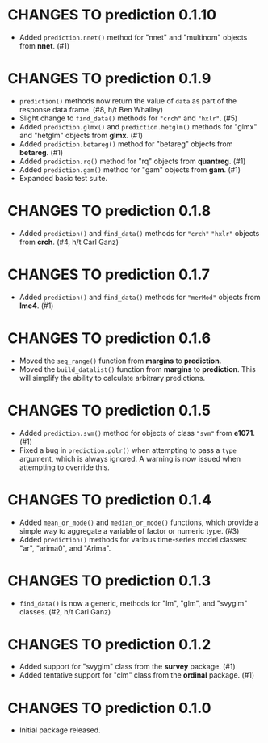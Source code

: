 # CHANGES TO prediction 0.1.10

* Added `prediction.nnet()` method for "nnet" and "multinom" objects from **nnet**. (#1)

# CHANGES TO prediction 0.1.9

* `prediction()` methods now return the value of `data` as part of the response data frame. (#8, h/t Ben Whalley)
* Slight change to `find_data()` methods for `"crch"` and `"hxlr"`. (#5)
* Added `prediction.glmx()` and `prediction.hetglm()` methods for "glmx" and "hetglm" objects from **glmx**. (#1)
* Added `prediction.betareg()` method for "betareg" objects from **betareg**. (#1)
* Added `prediction.rq()` method for "rq" objects from **quantreg**. (#1)
* Added `prediction.gam()` method for "gam" objects from **gam**. (#1)
* Expanded basic test suite.

# CHANGES TO prediction 0.1.8

* Added `prediction()` and `find_data()` methods for `"crch"` `"hxlr"` objects from **crch**. (#4, h/t Carl Ganz)

# CHANGES TO prediction 0.1.7

* Added `prediction()` and `find_data()` methods for `"merMod"` objects from **lme4**. (#1)

# CHANGES TO prediction 0.1.6

* Moved the `seq_range()` function from **margins** to **prediction**.
* Moved the `build_datalist()` function from **margins** to **prediction**. This will simplify the ability to calculate arbitrary predictions.

# CHANGES TO prediction 0.1.5

* Added `prediction.svm()` method for objects of class `"svm"` from **e1071**. (#1)
* Fixed a bug in `prediction.polr()` when attempting to pass a `type` argument, which is always ignored. A warning is now issued when attempting to override this.

# CHANGES TO prediction 0.1.4

* Added `mean_or_mode()` and `median_or_mode()` functions, which provide a simple way to aggregate a variable of factor or numeric type. (#3)
* Added `prediction()` methods for various time-series model classes: "ar", "arima0", and "Arima".

# CHANGES TO prediction 0.1.3

* `find_data()` is now a generic, methods for "lm", "glm", and "svyglm" classes. (#2, h/t Carl Ganz)

# CHANGES TO prediction 0.1.2

* Added support for "svyglm" class from the **survey** package. (#1)
* Added tentative support for "clm" class from the **ordinal** package. (#1)

# CHANGES TO prediction 0.1.0

* Initial package released.
